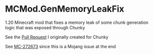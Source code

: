 # MCMod.GenMemoryLeakFix
1.20 Minecraft mod that fixes a memory leak of some chunk generation logic that was exposed through Chunky

See the [Pull Request](https://github.com/pop4959/Chunky/pull/343) I originally created for Chunky

See [MC-272673](https://bugs.mojang.com/browse/MC/issues/MC-272673) since this is a Mojang issue at the end

